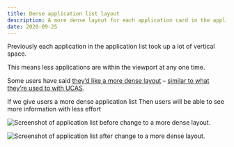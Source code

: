 ```yaml
---
title: Dense application list layout
description: A more dense layout for each application card in the application list.
date: 2020-09-25
---
```


Previously each application in the application list took up a lot of vertical space.

This means less applications are within the viewport at any one time.

Some users have said [they’d like a more dense layout](https://lookback.io/watch/qhXsPhfvH8c8xYRkK?t=28m9s) – [similar to what they’re used to with UCAS](https://lookback.io/watch/qhXsPhfvH8c8xYRkK?t=33m40s).

If we give users a more dense application list
Then users will be able to see more information with less effort

![Screenshot of application list before change to a more dense layout.](application-list--before.png "Before")

![Screenshot of application list after change to a more dense layout.](application-list--after.png "After")

